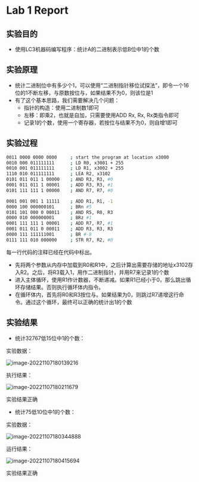 # Lab 1 Report

## 实验目的

* 使用LC3机器码编写程序：统计A的二进制表示低B位中1的个数

## 实验原理

* 统计二进制位中有多少个1，可以使用“二进制指针移位试探法”，即令一个16位的1不断左移，与原数按位与，如果结果不为0，则该位是1
* 有了这个基本思路，我们需要解决几个问题：
  * 指针的构造：使用二进制数1即可
  * 左移：即乘2，也就是自加，只需要使用ADD Rx, Rx, Rx类指令即可
  * 记录1的个数，使用一个寄存器，若按位与结果不为0，则自增1即可

## 实验过程

```bash 
0011 0000 0000 0000     ; start the program at location x3000
0010 000 011111111      ; LD R0, x3001 + 255
0010 001 011111111      ; LD R1, x3002 + 255
1110 010 011111111      ; LEA R2, x3102
0101 011 011 1 00000    ; AND R3, R3, #0
0001 011 011 1 00001    ; ADD R3, R3, #1
0101 111 111 1 00000    ; AND R7, R7, #0

0001 001 001 1 11111    ; ADD R1, R1, -1
0000 100 000000101      ; BRn #5
0101 101 000 0 00011    ; AND R5, R0, R3
0000 010 000000001      ; BRz #1
0001 111 111 1 00001    ; ADD R7, R7, #1
0001 011 011 0 00011    ; ADD R3, R3, R3
0000 111 111111001      ; BR #-8
0111 111 010 000000     ; STR R7, R2, #0

```

每一行代码的注释已经在代码中标出。

* 先将两个参数从内存中加载到R0和R1中，之后计算出需要存储的地址x3102存入R2。之后，将R3载入1，用作二进制指针，并用R7来记录1的个数
* 进入主体循环，使用R1作计数器，不断递减。如果R1已经小于0，那么跳出循环存储结果。否则执行循环体内指令。
* 在循环体内，首先将R0和R3按位与。如果结果为0，则跳过R7递增这行命令。通过这个循环，最终可以正确的统计出1的个数

## 实验结果

* 统计32767低15位中1的个数：

实验数据：

![image-20221107180139216](C:\Users\MAdrid\AppData\Roaming\Typora\typora-user-images\image-20221107180139216.png)

执行结果：

![image-20221107180211679](C:\Users\MAdrid\AppData\Roaming\Typora\typora-user-images\image-20221107180211679.png)

实验结果正确

* 统计75低10位中1的个数：

实验数据：

![image-20221107180344888](C:\Users\MAdrid\AppData\Roaming\Typora\typora-user-images\image-20221107180344888.png)

运行结果：

![image-20221107180415694](C:\Users\MAdrid\AppData\Roaming\Typora\typora-user-images\image-20221107180415694.png)

实验结果正确

